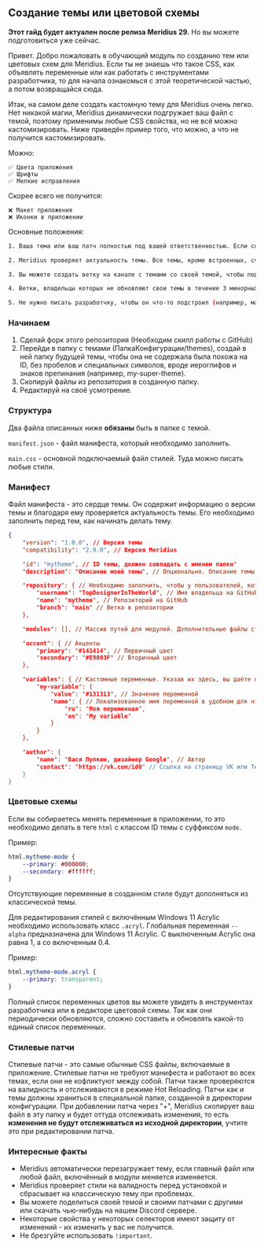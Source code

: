 ## Создание темы или цветовой схемы

**Этот гайд будет актуален после релиза Meridius 29.** Но вы можете подготовиться уже сейчас.

Привет. Добро пожаловать в обучающий модуль по созданию тем или цветовых схем для Meridius. Если ты не знаешь что такое CSS, как объявлять переменные или как работать с инструментами разработчика, то для начала ознакомься с этой теоретической частью, а потом возвращайся сюда.

Итак, на самом деле создать кастомную тему для Meridius очень легко. Нет никакой магии, Meridius динамически подгружает ваш файл с темой, поэтому применимы любые CSS свойства, но не всё можно кастомизировать. Ниже приведён пример того, что можно, а что не получится кастомизировать.

Можно:
```
✅ Цвета приложения
✅ Шрифты
✅ Мелкие исправления
```

Скорее всего не получится:
```
❌ Макет приложения
❌ Иконки в приложении
```

Основные положения:
```bash
1. Ваша тема или ваш патч полностью под вашей ответственностью. Если собираетесь делиться своей темой с другими, то обязательно укажите ссылку на страницу VK или Telegram в манифесте, чтобы с вами можно было связаться.

2. Meridius проверяет актуальность темы. Все темы, кроме встроенных, считаются неактуальными каждый минорный патч.

3. Вы можете создать ветку на канале с темами со своей темой, чтобы поделиться ею с другими. Но следите за обновлениями приложения и изменяйте регулярно поле 'compatibility' в манифесте и саму тему, загружайте обновлённую версию своей темы в свою ветку на нашем Discord канале.

4. Ветки, владельцы которых не обновляют свои темы в течение 3 минорных патчей будут удалены.

5. Не нужно писать разработчку, чтобы он что-то подстроил (например, макет приложения) под вашу тему. Ваша тема - ваша забота.
```

### Начинаем

1. Сделай форк этого репозитория (Необходим скилл работы с GitHub)
2. Перейди в папку с темами (ПапкаКонфигурации/themes), создай в ней папку будущей темы, чтобы она не содержала была похожа на ID, без пробелов и специальных символов, вроде иероглифов и знаков препинания (например, my-super-theme).
3. Скопируй файлы из репозитория в созданную папку.
4. Редактируй на своё усмотрение.

### Структура
Два файла описанных ниже **обязаны** быть в папке с темой.

```manifest.json``` - файл манифеста, который необходимо заполнить.

```main.css``` - основной подключаемый файл стилей. Туда можно писать любые стили.

### Манифест

Файл манифеста - это сердце темы. Он содержит информацию о версии темы и благодаря ему проверяется актуальность темы. Его необходимо заполнить перед тем, как начинать делать тему.

```json
{
	"version": "1.0.0", // Версия темы
	"compatibility": "2.9.0", // Версия Meridius

	"id": "mytheme", // ID темы, должен совпадать с именем папки"
	"description": "Описание моей темы", // Опционально. Описание темы

    "repository": { // Необходимо заполнить, чтобы у пользователей, которые будут пользоваться вашей темой работало автоматическое обновление темы
        "username": "TopDesignerInTheWorld", // Имя владельца на GitHub
        "name": "mytheme", // Репозиторий на GitHub
        "branch": "main" // Ветка в репозитории
    },

	"modules": [], // Массив путей для модулей. Дополнительные файлы стилей, включаемые при инциализации. Рекомендуется включать модули именно здесь (для них будет работать Hot Reloading и обновления)

	"accent": { // Акценты
        "primary": "#141414", // Первичный цвет
        "secondary": "#E9003F" // Вторичный цвет
    },

    "variables": { // Кастомные переменные. Указав их здесь, вы даёте пользователям вашей темы редактировать их в редакторе цветовой схемы
        "my-variable": {
            "value": "#131313", // Значение переменной
            "name": { // Локализованное имя переменной в удобном для чтения формате. Принимаются только языки, которые есть в приложении. При отсутсвии локализации по умолчанию будет выбран вариант названия переменной на английском языке или имени не будет вовсе
                "ru": "Моя переменная",
                "en": "My variable"
            }
        }
    },

	"author": {
		"name": "Вася Пупкин, дизайнер Google", // Автор
		"contact": "https://vk.com/id0" // Ссылка на страницу VK или Telegram. Обязательно, если собираетесь делиться своей темой с другими, чтобы с вами могли связаться
	}
}
```

### Цветовые схемы
Если вы собираетесь менять переменные в приложении, то это необходимо делать в теге ```html``` с классом ID темы с суффиксом ```mode```.

Пример:

```css
html.mytheme-mode {
    --primary: #000000;
    --secondary: #ffffff;
}
```

Отсутствующие переменные в созданном стиле будут дополняться из классической темы.

Для редактирования стилей с включённым Windows 11 Acrylic необходимо использовать класс ```.acryl```.
Глобальная переменная ```--alpha``` предназначена для Windows 11 Acrylic. С выключенным Acrylic она равна 1, а со включенным 0.4.

Пример:

```css
html.mytheme-mode.acryl {
    --primary: transparent;
}
```

Полный список переменных цветов вы можете увидеть в инструментах разработчика или в редакторе цветовой схемы. Так как они периодически обновляются, сложно составить и обновлять какой-то единый список переменных.

### Стилевые патчи

Стилевые патчи - это самые обычные CSS файлы, включаемые в приложение. Стилевые патчи не требуют манифеста и работают во всех темах, если они не кофликтуют между собой. Патчи также проверяются на валидность и отслеживаются в режиме Hot Reloading. Патчи как и темы должны храниться в специальной папке, созданной в директории конфигурации. При добавлении патча через "+", Meridius скопирует ваш файл в эту папку и будет оттуда отслеживать изменения, то есть **изменения не будут отслеживаться из исходной директории**, учтите это при редактировании патча.

### Интересные факты

* Meridius автоматически перезагружает тему, если главный файл или любой файл, включённый в модули меняется изменяется.
* Meridius проверяет стили на валидность перед установкой и сбрасывает на классическую тему при проблемах.
* Вы можете поделиться своей темой и своими патчами с другими или скачать чью-нибудь на нашем Discord сервере.
* Некоторые свойства у некоторых селекторов имеют защиту от изменений - их изменить у вас не получится.
* Не брезгуйте использовать ```!important```.